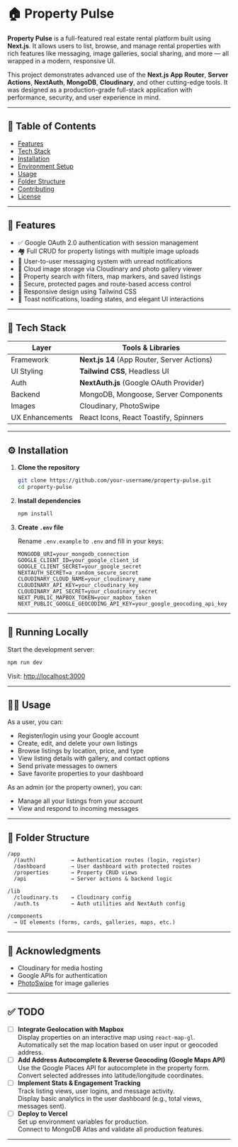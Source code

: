 # 🏠 Property Pulse

**Property Pulse** is a full-featured real estate rental platform built using **Next.js**. It allows users to list, browse, and manage rental properties with rich features like messaging, image galleries, social sharing, and more — all wrapped in a modern, responsive UI.

This project demonstrates advanced use of the **Next.js App Router**, **Server Actions**, **NextAuth**, **MongoDB**, **Cloudinary**, and other cutting-edge tools. It was designed as a production-grade full-stack application with performance, security, and user experience in mind.

---

## 🚀 Table of Contents

- [Features](#features)
- [Tech Stack](#tech-stack)
- [Installation](#installation)
- [Environment Setup](#environment-setup)
- [Usage](#usage)
- [Folder Structure](#folder-structure)
- [Contributing](#contributing)
- [License](#license)

---

## 🌟 Features

- ✅ Google OAuth 2.0 authentication with session management
- 🏘 Full CRUD for property listings with multiple image uploads
- 💬 User-to-user messaging system with unread notifications
- 📸 Cloud image storage via Cloudinary and photo gallery viewer
- 🧭 Property search with filters, map markers, and saved listings
- 🔐 Secure, protected pages and route-based access control
- 📱 Responsive design using Tailwind CSS
- 🔔 Toast notifications, loading states, and elegant UI interactions

---

## 🧱 Tech Stack

| Layer           | Tools & Libraries                           |
| --------------- | ------------------------------------------- |
| Framework       | **Next.js 14** (App Router, Server Actions) |
| UI Styling      | **Tailwind CSS**, Headless UI               |
| Auth            | **NextAuth.js** (Google OAuth Provider)     |
| Backend         | MongoDB, Mongoose, Server Components        |
| Images          | Cloudinary, PhotoSwipe                      |
| UX Enhancements | React Icons, React Toastify, Spinners       |

---

## ⚙️ Installation

1. **Clone the repository**

   ```bash
   git clone https://github.com/your-username/property-pulse.git
   cd property-pulse
   ```

2. **Install dependencies**

   ```bash
   npm install
   ```

3. **Create `.env` file**

   Rename `.env.example` to `.env` and fill in your keys:

   ```env
   MONGODB_URI=your_mongodb_connection
   GOOGLE_CLIENT_ID=your_google_client_id
   GOOGLE_CLIENT_SECRET=your_google_secret
   NEXTAUTH_SECRET=a_random_secure_secret
   CLOUDINARY_CLOUD_NAME=your_cloudinary_name
   CLOUDINARY_API_KEY=your_cloudinary_key
   CLOUDINARY_API_SECRET=your_cloudinary_secret
   NEXT_PUBLIC_MAPBOX_TOKEN=your_mapbox_token
   NEXT_PUBLIC_GOOGLE_GEOCODING_API_KEY=your_google_geocoding_api_key
   ```

---

## 🧪 Running Locally

Start the development server:

```bash
npm run dev
```

Visit: [http://localhost:3000](http://localhost:3000)

---

## 👨‍💻 Usage

As a user, you can:

- Register/login using your Google account
- Create, edit, and delete your own listings
- Browse listings by location, price, and type
- View listing details with gallery, and contact options
- Send private messages to owners
- Save favorite properties to your dashboard

As an admin (or the property owner), you can:

- Manage all your listings from your account
- View and respond to incoming messages

---

## 📁 Folder Structure

```
/app
  /(auth)           → Authentication routes (login, register)
  /dashboard        → User dashboard with protected routes
  /properties       → Property CRUD views
  /api              → Server actions & backend logic

/lib
  /cloudinary.ts    → Cloudinary config
  /auth.ts          → Auth utilities and NextAuth config

/components
  → UI elements (forms, cards, galleries, maps, etc.)
```

---

## 🙌 Acknowledgments

- Cloudinary for media hosting
- Google APIs for authentication
- [PhotoSwipe](https://photoswipe.com/) for image galleries

---

## ✅ TODO

- [ ] **Integrate Geolocation with Mapbox**  
      Display properties on an interactive map using `react-map-gl`.  
      Automatically set the map location based on user input or geocoded address.
- [ ] **Add Address Autocomplete & Reverse Geocoding (Google Maps API)**  
      Use the Google Places API for autocomplete in the property form.  
      Convert selected addresses into latitude/longitude coordinates.
- [ ] **Implement Stats & Engagement Tracking**  
      Track listing views, user logins, and message activity.  
      Display basic analytics in the user dashboard (e.g., total views, messages sent).
- [ ] **Deploy to Vercel**  
      Set up environment variables for production.  
      Connect to MongoDB Atlas and validate all production features.

---
